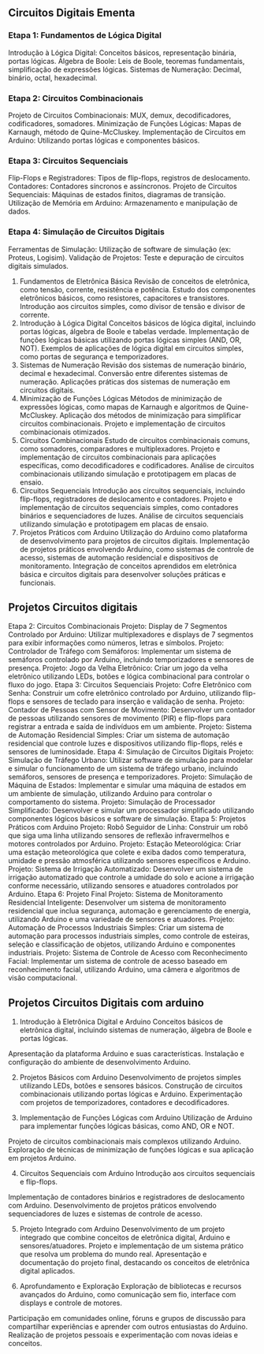 ## Circuitos Digitais Ementa

### Etapa 1: Fundamentos de Lógica Digital
Introdução à Lógica Digital: Conceitos básicos, representação binária, portas lógicas.
Álgebra de Boole: Leis de Boole, teoremas fundamentais, simplificação de expressões lógicas.
Sistemas de Numeração: Decimal, binário, octal, hexadecimal.

### Etapa 2: Circuitos Combinacionais
Projeto de Circuitos Combinacionais: MUX, demux, decodificadores, codificadores, somadores.
Minimização de Funções Lógicas: Mapas de Karnaugh, método de Quine-McCluskey.
Implementação de Circuitos em Arduino: Utilizando portas lógicas e componentes básicos.

### Etapa 3: Circuitos Sequenciais
Flip-Flops e Registradores: Tipos de flip-flops, registros de deslocamento.
Contadores: Contadores síncronos e assíncronos.
Projeto de Circuitos Sequenciais: Máquinas de estados finitos, diagramas de transição.
Utilização de Memória em Arduino: Armazenamento e manipulação de dados.
### Etapa 4: Simulação de Circuitos Digitais
Ferramentas de Simulação: Utilização de software de simulação (ex: Proteus, Logisim).
Validação de Projetos: Teste e depuração de circuitos digitais simulados.


1. Fundamentos de Eletrônica Básica
Revisão de conceitos de eletrônica, como tensão, corrente, resistência e potência.
Estudo dos componentes eletrônicos básicos, como resistores, capacitores e transistores.
Introdução aos circuitos simples, como divisor de tensão e divisor de corrente.
2. Introdução à Lógica Digital
Conceitos básicos de lógica digital, incluindo portas lógicas, álgebra de Boole e tabelas verdade.
Implementação de funções lógicas básicas utilizando portas lógicas simples (AND, OR, NOT).
Exemplos de aplicações de lógica digital em circuitos simples, como portas de segurança e temporizadores.
3. Sistemas de Numeração
Revisão dos sistemas de numeração binário, decimal e hexadecimal.
Conversão entre diferentes sistemas de numeração.
Aplicações práticas dos sistemas de numeração em circuitos digitais.
4. Minimização de Funções Lógicas
Métodos de minimização de expressões lógicas, como mapas de Karnaugh e algoritmos de Quine-McCluskey.
Aplicação dos métodos de minimização para simplificar circuitos combinacionais.
Projeto e implementação de circuitos combinacionais otimizados.
5. Circuitos Combinacionais
Estudo de circuitos combinacionais comuns, como somadores, comparadores e multiplexadores.
Projeto e implementação de circuitos combinacionais para aplicações específicas, como decodificadores e codificadores.
Análise de circuitos combinacionais utilizando simulação e prototipagem em placas de ensaio.
6. Circuitos Sequenciais
Introdução aos circuitos sequenciais, incluindo flip-flops, registradores de deslocamento e contadores.
Projeto e implementação de circuitos sequenciais simples, como contadores binários e sequenciadores de luzes.
Análise de circuitos sequenciais utilizando simulação e prototipagem em placas de ensaio.
7. Projetos Práticos com Arduino
Utilização do Arduino como plataforma de desenvolvimento para projetos de circuitos digitais.
Implementação de projetos práticos envolvendo Arduino, como sistemas de controle de acesso, sistemas de automação residencial e dispositivos de monitoramento.
Integração de conceitos aprendidos em eletrônica básica e circuitos digitais para desenvolver soluções práticas e funcionais.


## Projetos Circuitos digitais
Etapa 2: Circuitos Combinacionais
Projeto: Display de 7 Segmentos Controlado por Arduino: Utilizar multiplexadores e displays de 7 segmentos para exibir informações como números, letras e símbolos.
Projeto: Controlador de Tráfego com Semáforos: Implementar um sistema de semáforos controlado por Arduino, incluindo temporizadores e sensores de presença.
Projeto: Jogo da Velha Eletrônico: Criar um jogo da velha eletrônico utilizando LEDs, botões e lógica combinacional para controlar o fluxo do jogo.
Etapa 3: Circuitos Sequenciais
Projeto: Cofre Eletrônico com Senha: Construir um cofre eletrônico controlado por Arduino, utilizando flip-flops e sensores de teclado para inserção e validação de senha.
Projeto: Contador de Pessoas com Sensor de Movimento: Desenvolver um contador de pessoas utilizando sensores de movimento (PIR) e flip-flops para registrar a entrada e saída de indivíduos em um ambiente.
Projeto: Sistema de Automação Residencial Simples: Criar um sistema de automação residencial que controle luzes e dispositivos utilizando flip-flops, relés e sensores de luminosidade.
Etapa 4: Simulação de Circuitos Digitais
Projeto: Simulação de Tráfego Urbano: Utilizar software de simulação para modelar e simular o funcionamento de um sistema de tráfego urbano, incluindo semáforos, sensores de presença e temporizadores.
Projeto: Simulação de Máquina de Estados: Implementar e simular uma máquina de estados em um ambiente de simulação, utilizando Arduino para controlar o comportamento do sistema.
Projeto: Simulação de Processador Simplificado: Desenvolver e simular um processador simplificado utilizando componentes lógicos básicos e software de simulação.
Etapa 5: Projetos Práticos com Arduino
Projeto: Robô Seguidor de Linha: Construir um robô que siga uma linha utilizando sensores de reflexão infravermelhos e motores controlados por Arduino.
Projeto: Estação Meteorológica: Criar uma estação meteorológica que colete e exiba dados como temperatura, umidade e pressão atmosférica utilizando sensores específicos e Arduino.
Projeto: Sistema de Irrigação Automatizado: Desenvolver um sistema de irrigação automatizado que controle a umidade do solo e acione a irrigação conforme necessário, utilizando sensores e atuadores controlados por Arduino.
Etapa 6: Projeto Final
Projeto: Sistema de Monitoramento Residencial Inteligente: Desenvolver um sistema de monitoramento residencial que inclua segurança, automação e gerenciamento de energia, utilizando Arduino e uma variedade de sensores e atuadores.
Projeto: Automação de Processos Industriais Simples: Criar um sistema de automação para processos industriais simples, como controle de esteiras, seleção e classificação de objetos, utilizando Arduino e componentes industriais.
Projeto: Sistema de Controle de Acesso com Reconhecimento Facial: Implementar um sistema de controle de acesso baseado em reconhecimento facial, utilizando Arduino, uma câmera e algoritmos de visão computacional.

## Projetos Circuitos Digitais com arduino
1. Introdução à Eletrônica Digital e Arduino
Conceitos básicos de eletrônica digital, incluindo sistemas de numeração, álgebra de Boole e portas lógicas.

Apresentação da plataforma Arduino e suas características.
Instalação e configuração do ambiente de desenvolvimento Arduino.

2. Projetos Básicos com Arduino
Desenvolvimento de projetos simples utilizando LEDs, botões e sensores básicos.
Construção de circuitos combinacionais utilizando portas lógicas e Arduino.
Experimentação com projetos de temporizadores, contadores e decodificadores.

3. Implementação de Funções Lógicas com Arduino
Utilização de Arduino para implementar funções lógicas básicas, como AND, OR e NOT.

Projeto de circuitos combinacionais mais complexos utilizando Arduino.
Exploração de técnicas de minimização de funções lógicas e sua aplicação em projetos Arduino.

4. Circuitos Sequenciais com Arduino
Introdução aos circuitos sequenciais e flip-flops.

Implementação de contadores binários e registradores de deslocamento com Arduino.
Desenvolvimento de projetos práticos envolvendo sequenciadores de luzes e sistemas de controle de acesso.

5. Projeto Integrado com Arduino
Desenvolvimento de um projeto integrado que combine conceitos de eletrônica digital, Arduino e sensores/atuadores.
Projeto e implementação de um sistema prático que resolva um problema do mundo real.
Apresentação e documentação do projeto final, destacando os conceitos de eletrônica digital aplicados.

6. Aprofundamento e Exploração
Exploração de bibliotecas e recursos avançados do Arduino, como comunicação sem fio, interface com displays e controle de motores.

Participação em comunidades online, fóruns e grupos de discussão para compartilhar experiências e aprender com outros entusiastas do Arduino.
Realização de projetos pessoais e experimentação com novas ideias e conceitos.
